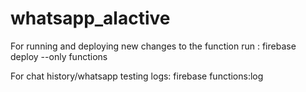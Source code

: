 # whatsapp_alactive

For running and deploying new changes to the function run : firebase deploy --only functions

For chat history/whatsapp testing logs: firebase functions:log